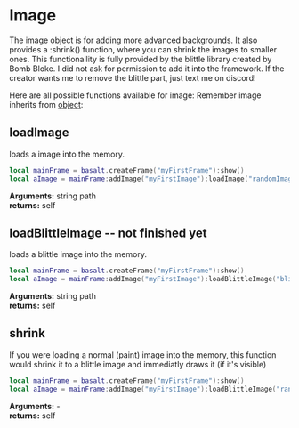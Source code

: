 # Image

The image object is for adding more advanced backgrounds.
It also provides a :shrink() function, where you can shrink the images to smaller ones. This functionallity is fully provided by the blittle library created by Bomb Bloke. I did not ask for permission to add it into the framework. If the creator wants me to remove the blittle part, just text me on discord!

Here are all possible functions available for image:<be>
Remember image inherits from [object](/Object):


## loadImage
loads a image into the memory.
````lua
local mainFrame = basalt.createFrame("myFirstFrame"):show()
local aImage = mainFrame:addImage("myFirstImage"):loadImage("randomImage.nfp"):show()
````
**Arguments:** string path<br>
**returns:** self<br>


## loadBlittleImage -- not finished yet
loads a blittle image into the memory.
````lua
local mainFrame = basalt.createFrame("myFirstFrame"):show()
local aImage = mainFrame:addImage("myFirstImage"):loadBlittleImage("blittleImage.blt"):show()
````
**Arguments:** string path<br>
**returns:** self<br>

## shrink
If you were loading a normal (paint) image into the memory, this function would shrink it to a
blittle image and immediatly draws it (if it's visible)
````lua
local mainFrame = basalt.createFrame("myFirstFrame"):show()
local aImage = mainFrame:addImage("myFirstImage"):loadBlittleImage("randomImage.nfp"):shrink():show()
````
**Arguments:** -<br>
**returns:** self<br>